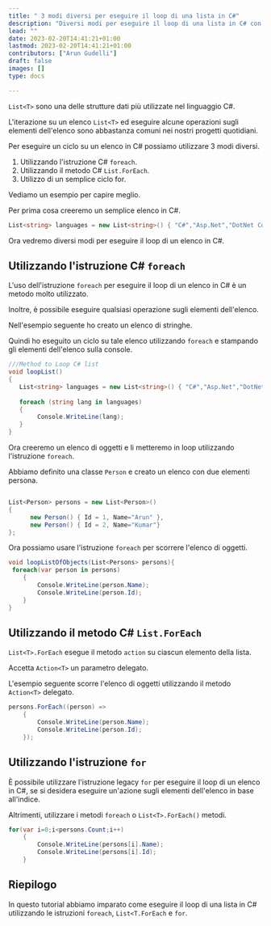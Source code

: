 ```yaml
---
title: " 3 modi diversi per eseguire il loop di una lista in C#"
description: "Diversi modi per eseguire il loop di una lista in C# con esempi"
lead: ""
date: 2023-02-20T14:41:21+01:00
lastmod: 2023-02-20T14:41:21+01:00
contributors: ["Arun Gudelli"]
draft: false
images: []
type: docs

---
```


`List<T>` sono una delle strutture dati più utilizzate nel linguaggio C#. 

L'iterazione su un elenco `List<T>` ed eseguire alcune operazioni sugli elementi dell'elenco sono abbastanza comuni nei nostri progetti quotidiani.

Per eseguire un ciclo su un elenco in C# possiamo utilizzare 3 modi diversi.

1. Utilizzando l'istruzione C# `foreach`.
2. Utilizzando il metodo C# `List.ForEach`.
3. Utilizzo di un semplice ciclo for.

Vediamo un esempio per capire meglio. 

Per prima cosa creeremo un semplice elenco in C#.

```csharp
List<string> languages = new List<string>() { "C#","Asp.Net","DotNet Core"};

```

Ora vedremo diversi modi per eseguire il loop di un elenco in C#.

## Utilizzando l'istruzione C# `foreach` 

L'uso dell'istruzione `foreach` per eseguire il loop di un elenco in C# è un metodo molto utilizzato.

Inoltre, è possibile eseguire qualsiasi operazione sugli elementi dell'elenco.

Nell'esempio seguente ho creato un elenco di stringhe.

Quindi ho eseguito un ciclo su tale elenco utilizzando `foreach` e stampando gli elementi dell'elenco sulla console.

```csharp
///Method to Loop C# list
void loopList()
{
   List<string> languages = new List<string>() { "C#","Asp.Net","DotNet Core"};
   
   foreach (string lang in languages)
   {
        Console.WriteLine(lang);
   }
}
```

Ora creeremo un elenco di oggetti e li metteremo in loop utilizzando l'istruzione `foreach`.

Abbiamo definito una classe `Person` e creato un elenco con due elementi persona.

```csharp

List<Person> persons = new List<Person>() 
{ 
      new Person() { Id = 1, Name="Arun" },
      new Person() { Id = 2, Name="Kumar"} 
};
```

Ora possiamo usare l'istruzione `foreach` per scorrere l'elenco di oggetti.

```csharp
void loopListOfObjects(List<Persons> persons){
 foreach(var person in persons)
    {
        Console.WriteLine(person.Name);            
        Console.WriteLine(person.Id);
    }
}
```

## Utilizzando il metodo C# `List.ForEach` 

`List<T>.ForEach` esegue il metodo `action` su ciascun elemento della lista.

Accetta `Action<T>` un parametro delegato. 

L'esempio seguente scorre l'elenco di oggetti utilizzando il metodo `Action<T>` delegato.

```csharp
persons.ForEach((person) =>
    {
        Console.WriteLine(person.Name);
        Console.WriteLine(person.Id);
    });
```

## Utilizzando l'istruzione `for` 

È possibile utilizzare l'istruzione legacy `for` per eseguire il loop di un elenco in C#, se si desidera eseguire un'azione sugli elementi dell'elenco in base all'indice. 

Altrimenti, utilizzare i metodi `foreach` o `List<T>.ForEach()` metodi.

```csharp
for(var i=0;i<persons.Count;i++)
    {
        Console.WriteLine(persons[i].Name);
        Console.WriteLine(persons[i].Id);
    }
```

## Riepilogo

In questo tutorial abbiamo imparato come eseguire il loop di una lista in C# utilizzando le istruzioni `foreach`, `List<T.ForEach` e `for`.










